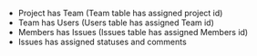 - Project has Team (Team table has assigned project id)
- Team has Users (Users table has assigned Team id)
- Members has Issues (Issues table has assigned Members id)
- Issues has assigned statuses and comments
